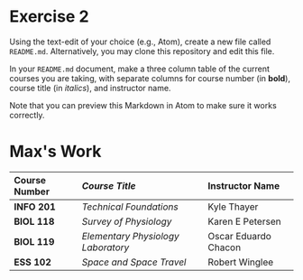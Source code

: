 # Exercise 2
Using the text-edit of your choice (e.g., Atom), create a new file called `README.md`. Alternatively, you may clone this repository and edit this file.

In your `README.md` document, make a three column table of the current courses you are taking, with separate columns for course number (in **bold**), course title (in _italics_), and instructor name.

Note that you can preview this Markdown in Atom to make sure it works correctly.

# Max's Work

| **Course Number** | _Course Title_                     | Instructor Name      |
| :-----------------| :----------------------------------| :--------------------|
| **INFO 201**      | _Technical Foundations_            | Kyle Thayer          |
| **BIOL 118**      | _Survey of Physiology_             | Karen E Petersen     |
| **BIOL 119**      | _Elementary Physiology Laboratory_ | Oscar Eduardo Chacon |
| **ESS 102**       | _Space and Space Travel_           | Robert Winglee       |
